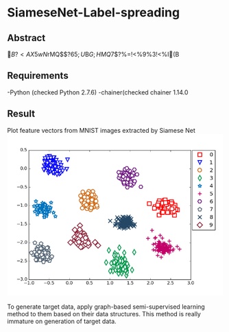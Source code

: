 # SiameseNet-Label-spreading
## Abstract
$B?<AX5wN%3X=,$rMQ$$$?65;U%G!<%?@8@.(B@FSS2016$B$G;HMQ$7$?%=!<%9%3!<%I(B

## Requirements
-Python (checked Python 2.7.6)
-chainer(checked chainer 1.14.0

## Result
Plot feature vectors from MNIST images extracted by Siamese Net
![Alt text](./dump_vec.png)

To generate target data, apply graph-based semi-supervised learning method to them based on their data structures.
This method is really immature on generation of target data.
